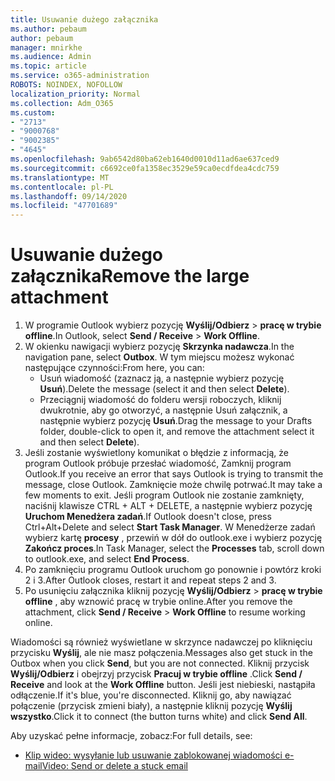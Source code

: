 ```yaml
---
title: Usuwanie dużego załącznika
ms.author: pebaum
author: pebaum
manager: mnirkhe
ms.audience: Admin
ms.topic: article
ms.service: o365-administration
ROBOTS: NOINDEX, NOFOLLOW
localization_priority: Normal
ms.collection: Adm_O365
ms.custom:
- "2713"
- "9000768"
- "9002385"
- "4645"
ms.openlocfilehash: 9ab6542d80ba62eb1640d0010d11ad6ae637ced9
ms.sourcegitcommit: c6692ce0fa1358ec3529e59ca0ecdfdea4cdc759
ms.translationtype: MT
ms.contentlocale: pl-PL
ms.lasthandoff: 09/14/2020
ms.locfileid: "47701689"
---
```

# <a name="remove-the-large-attachment"></a><span data-ttu-id="c7ea1-102">Usuwanie dużego załącznika</span><span class="sxs-lookup"><span data-stu-id="c7ea1-102">Remove the large attachment</span></span>

1. <span data-ttu-id="c7ea1-103">W programie Outlook wybierz pozycję **Wyślij/Odbierz**  >  **pracę w trybie offline**.</span><span class="sxs-lookup"><span data-stu-id="c7ea1-103">In Outlook, select **Send / Receive** > **Work Offline**.</span></span> 
2. <span data-ttu-id="c7ea1-104">W okienku nawigacji wybierz pozycję **Skrzynka nadawcza**.</span><span class="sxs-lookup"><span data-stu-id="c7ea1-104">In the navigation pane, select **Outbox**.</span></span> <span data-ttu-id="c7ea1-105">W tym miejscu możesz wykonać następujące czynności:</span><span class="sxs-lookup"><span data-stu-id="c7ea1-105">From here, you can:</span></span> 
    - <span data-ttu-id="c7ea1-106">Usuń wiadomość (zaznacz ją, a następnie wybierz pozycję **Usuń**).</span><span class="sxs-lookup"><span data-stu-id="c7ea1-106">Delete the message (select it and then select **Delete**).</span></span>
    - <span data-ttu-id="c7ea1-107">Przeciągnij wiadomość do folderu wersji roboczych, kliknij dwukrotnie, aby go otworzyć, a następnie Usuń załącznik, a następnie wybierz pozycję **Usuń**.</span><span class="sxs-lookup"><span data-stu-id="c7ea1-107">Drag the message to your Drafts folder, double-click to open it, and remove the attachment select it and then select **Delete**).</span></span>
3. <span data-ttu-id="c7ea1-108">Jeśli zostanie wyświetlony komunikat o błędzie z informacją, że program Outlook próbuje przesłać wiadomość, Zamknij program Outlook.</span><span class="sxs-lookup"><span data-stu-id="c7ea1-108">If you receive an error that says Outlook is trying to transmit the message, close Outlook.</span></span> <span data-ttu-id="c7ea1-109">Zamknięcie może chwilę potrwać.</span><span class="sxs-lookup"><span data-stu-id="c7ea1-109">It may take a few moments to exit.</span></span> <span data-ttu-id="c7ea1-110">Jeśli program Outlook nie zostanie zamknięty, naciśnij klawisze CTRL + ALT + DELETE, a następnie wybierz pozycję **Uruchom Menedżera zadań**.</span><span class="sxs-lookup"><span data-stu-id="c7ea1-110">If Outlook doesn't close, press Ctrl+Alt+Delete and select **Start Task Manager**.</span></span> <span data-ttu-id="c7ea1-111">W Menedżerze zadań wybierz kartę **procesy** , przewiń w dół do outlook.exe i wybierz pozycję **Zakończ proces**.</span><span class="sxs-lookup"><span data-stu-id="c7ea1-111">In Task Manager, select the **Processes** tab, scroll down to outlook.exe, and select **End Process**.</span></span>
4. <span data-ttu-id="c7ea1-112">Po zamknięciu programu Outlook uruchom go ponownie i powtórz kroki 2 i 3.</span><span class="sxs-lookup"><span data-stu-id="c7ea1-112">After Outlook closes, restart it and repeat steps 2 and 3.</span></span> 
5. <span data-ttu-id="c7ea1-113">Po usunięciu załącznika kliknij pozycję **Wyślij/Odbierz**  >  **pracę w trybie offline** , aby wznowić pracę w trybie online.</span><span class="sxs-lookup"><span data-stu-id="c7ea1-113">After you remove the attachment, click **Send / Receive** > **Work Offline** to resume working online.</span></span> 

<span data-ttu-id="c7ea1-114">Wiadomości są również wyświetlane w skrzynce nadawczej po kliknięciu przycisku **Wyślij**, ale nie masz połączenia.</span><span class="sxs-lookup"><span data-stu-id="c7ea1-114">Messages also get stuck in the Outbox when you click **Send**, but you are not connected.</span></span> <span data-ttu-id="c7ea1-115">Kliknij przycisk **Wyślij/Odbierz** i obejrzyj przycisk **Pracuj w trybie offline** .</span><span class="sxs-lookup"><span data-stu-id="c7ea1-115">Click **Send / Receive** and look at the **Work Offline** button.</span></span> <span data-ttu-id="c7ea1-116">Jeśli jest niebieski, nastąpiła odłączenie.</span><span class="sxs-lookup"><span data-stu-id="c7ea1-116">If it's blue, you're disconnected.</span></span> <span data-ttu-id="c7ea1-117">Kliknij go, aby nawiązać połączenie (przycisk zmieni biały), a następnie kliknij pozycję **Wyślij wszystko**.</span><span class="sxs-lookup"><span data-stu-id="c7ea1-117">Click it to connect (the button turns white) and click **Send All**.</span></span>
 
 <span data-ttu-id="c7ea1-118">Aby uzyskać pełne informacje, zobacz:</span><span class="sxs-lookup"><span data-stu-id="c7ea1-118">For full details, see:</span></span>
- [<span data-ttu-id="c7ea1-119">Klip wideo: wysyłanie lub usuwanie zablokowanej wiadomości e-mail</span><span class="sxs-lookup"><span data-stu-id="c7ea1-119">Video: Send or delete a stuck email</span></span>](https://support.office.com/article/Video-Send-or-delete-an-email-stuck-in-your-outbox-26d5d34a-4e5f-444a-a9e8-44db04a94dec) 